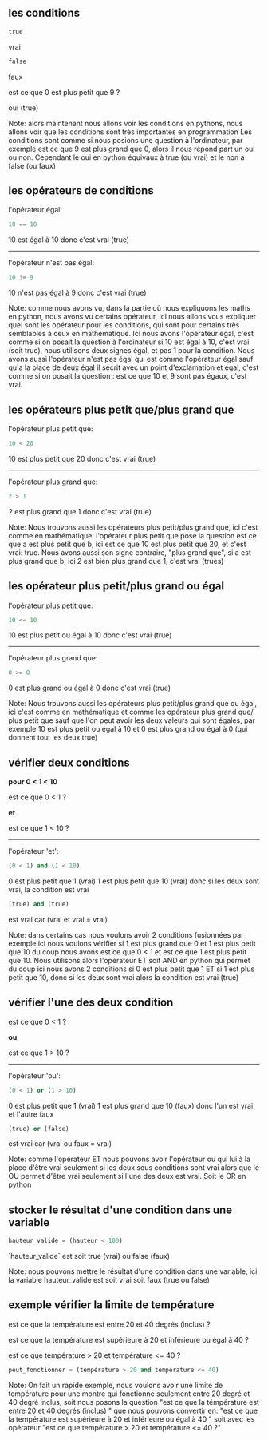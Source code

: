 ## les conditions
<div>

```python
true
```
vrai

</div><!-- .element: class="fragment" data-fragment-index="1" -->
<div>

```python
false
```
faux

</div><!-- .element: class="fragment" data-fragment-index="2" -->

est ce que 0 est plus petit que 9 ? <!-- .element: class="fragment" data-fragment-index="3" -->

oui (true)<!-- .element: class="fragment" data-fragment-index="4" -->

Note: 
alors maintenant nous allons voir les conditions en pythons, nous allons voir que les conditions sont très importantes en programmation
Les conditions sont comme si nous posions une question à l'ordinateur, par exemple est ce que 9 est plus grand que 0, alors il nous répond part un oui ou non. Cependant le oui en python équivaux à true (ou vrai) et le non à false (ou faux) 


## les opérateurs de conditions
<div>
l'opérateur égal:

```python
10 == 10
``` 
10 est égal à 10 donc c'est vrai (true)
</div>
<!-- .element: class="fragment" data-fragment-index="1" -->

<div>

----- 
l'opérateur n'est pas égal:

```python
10 != 9
``` 
10 n'est pas égal à 9 donc c'est vrai (true)
</div>
<!-- .element: class="fragment" data-fragment-index="2" -->

Note: 
comme nous avons vu, dans la partie où nous expliquons les maths en python, nous avons vu certains opérateur, ici nous allons vous expliquer quel sont les opérateur pour les conditions, qui sont pour certains très semblables à ceux en mathématique. Ici nous avons l'opérateur égal, c'est comme si on posait la question à l'ordinateur si 10 est égal à 10, c'est vrai (soit true), nous utilisons deux signes égal, et pas 1 pour la condition. Nous avons aussi l'opérateur n'est pas égal qui est comme l'opérateur égal sauf qu'a la place de deux égal il sécrit avec un point d'exclamation et égal, c'est comme si on posait la question : est ce que 10 et 9 sont pas égaux, c'est vrai.


## les opérateurs plus petit que/plus grand que

<div>
l'opérateur plus petit que:

```python
10 < 20
``` 
10 est plus petit que 20 donc c'est vrai (true)
</div>
<!-- .element: class="fragment" data-fragment-index="1" -->

<div>

----- 
l'opérateur plus grand que:

```python
2 > 1
``` 
2 est plus grand que 1 donc c'est vrai (true)
</div>
<!-- .element: class="fragment" data-fragment-index="2" -->

Note:
Nous trouvons aussi les opérateurs plus petit/plus grand que, ici c'est comme en mathématique: l'opérateur plus petit que pose la question est ce que a est plus petit que b, ici est ce que 10 est plus petit que 20, et c'est vrai: true. Nous avons aussi son signe contraire, "plus grand que", si a est plus grand que b, ici 2 est bien plus grand que 1, c'est vrai (trues)


## les opérateur plus petit/plus grand ou égal

<div>
l'opérateur plus petit que:

```python
10 <= 10
``` 
10 est plus petit ou égal à 10 donc c'est vrai (true)
</div>
<!-- .element: class="fragment" data-fragment-index="1" -->

<div>

----- 
l'opérateur plus grand que:

```python
0 >= 0
``` 
0 est plus grand ou égal à 0 donc c'est vrai (true)
</div>
<!-- .element: class="fragment" data-fragment-index="2" -->

Note:
Nous trouvons aussi les opérateurs plus petit/plus grand que ou égal, ici c'est comme en mathématique et comme les opérateur plus grand que/ plus petit que sauf que l'on peut avoir les deux valeurs qui sont égales, par exemple 10 est plus petit ou égal à 10 et 0 est plus grand ou égal à 0 (qui donnent tout les deux true)


## vérifier deux conditions

<div>

__pour 0 < 1 < 10__

est ce que 0 < 1 ?

  **et** 

est ce que 1 < 10 ?

</div><!-- .element: class="fragment" data-fragment-index="1" -->

<div>

---- 
l'opérateur 'et':

```python
(0 < 1) and (1 < 10)
``` 
0 est plus petit que 1 (vrai)
1 est plus petit que 10 (vrai)
donc si les deux sont vrai, la condition est vrai
</div>
<!-- .element: class="fragment" data-fragment-index="2" -->

<div>

```python
(true) and (true)
``` 
est vrai car (vrai et vrai = vrai)

</div>
<!-- .element: class="fragment" data-fragment-index="3" -->

Note: 
dans certains cas nous voulons avoir 2 conditions fusionnées par exemple ici nous voulons vérifier si 1 est plus grand que 0 et 1 est plus petit que 10 du coup nous avons est ce que 0 < 1 et est ce que 1 est plus petit que 10. Nous utilisons alors l'opérateur ET soit AND en python qui permet du coup ici nous avons 2 conditions
si 0 est plus petit que 1 ET si 1 est plus petit que 10, donc si les deux sont vrai alors la condition est vrai (true)


## vérifier l'une des deux condition

<div>

est ce que 0 < 1 ?

  **ou** 

est ce que 1 > 10 ?

</div><!-- .element: class="fragment" data-fragment-index="1" -->

<div>

---- 
l'opérateur 'ou':

```python
(0 < 1) or (1 > 10)
``` 
0 est plus petit que 1 (vrai)
1 est plus grand que 10 (faux)
donc l'un est vrai et l'autre faux
</div>
<!-- .element: class="fragment" data-fragment-index="2" -->

<div>

```python
(true) or (false)
``` 
est vrai car (vrai ou faux = vrai)

</div>
<!-- .element: class="fragment" data-fragment-index="3" -->

Note: 
comme l'opérateur ET nous pouvons avoir l'opérateur ou qui lui à la place d'être vrai seulement si les deux sous conditions sont vrai alors que le OU permet d'être vrai seulement si l'une des deux est vrai. Soit le OR en python


## stocker le résultat d'une condition dans une variable

```python
hauteur_valide = (hauteur < 100)
``` 
<!-- .element: class="fragment" data-fragment-index="1" -->
<div> `hauteur_valide` est soit true (vrai) ou false (faux) </div> <!-- .element: class="fragment" data-fragment-index="2" -->

Note: 
nous pouvons mettre le résultat d'une condition dans une variable, ici la variable hauteur_valide est soit vrai soit faux (true ou false)


## exemple vérifier la limite de température

est ce que la témpérature est entre 20 et 40 degrés (inclus) ?  <!-- .element: class="fragment" data-fragment-index="1" -->

est ce que la température est supérieure à 20 et inférieure ou égal à 40 ? <!-- .element: class="fragment" data-fragment-index="2" -->

est ce que température > 20 et température <= 40 ? <!-- .element: class="fragment" data-fragment-index="3" -->

```python
peut_fonctionner = (température > 20 and température <= 40)
```  
<!-- .element: class="fragment" data-fragment-index="4" -->

Note: 
On fait un rapide exemple, nous voulons avoir une limite de température pour une montre qui fonctionne seulement entre 20 degré et 40 degré inclus, soit nous posons la question "est ce que la témpérature est entre 20 et 40 degrés (inclus) " que nous pouvons convertir en: "est ce que la température est supérieure à 20 et inférieure ou égal à 40 " soit avec les opérateur "est ce que température > 20 et température <= 40 ?"